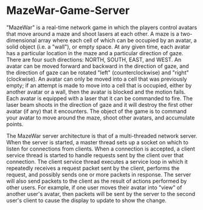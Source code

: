 # MazeWar-Game-Server
"MazeWar" is a real-time network game in which the players control avatars
that move around a maze and shoot lasers at each other.
A maze is a two-dimensional array where each cell of which can be occupied by
an avatar, a solid object (i.e. a "wall"), or empty space.
At any given time, each avatar has a particular location in the maze and a
particular direction of gaze.  There are four such directions: NORTH,
SOUTH, EAST, and WEST.  An avatar can be moved forward and backward
in the direction of gaze, and the direction of gaze can be rotated "left"
(counterclockwise) and "right" (clockwise).  An avatar can only be moved
into a cell that was previously empty; if an attempt is made to move into
a cell that is occupied, either by another avatar or a wall, then the
avatar is blocked and the motion fails.
Each avatar is equipped with a laser that it can be commanded to fire.
The laser beam shoots in the direction of gaze and it will destroy the
first other avatar (if any) that it encounters.
The object of the game is to command your avatar to move around the maze,
shoot other avatars, and accumulate points.

The MazeWar server architecture is that of a multi-threaded network server.
When the server is started, a master thread sets up a socket on which to
listen for connections from clients.  When a connection is accepted,
a client service thread is started to handle requests sent by the client
over that connection.  The client service thread executes a service loop in which
it repeatedly receives a request packet sent by the client, performs the request,
and possibly sends one or more packets in response.  The server will also
send packets to the client as the result of actions performed by other users.
For example, if one user moves their avatar into "view" of another user's
avatar, then packets will be sent by the server to the second user's client to
cause the display to update to show the change.

